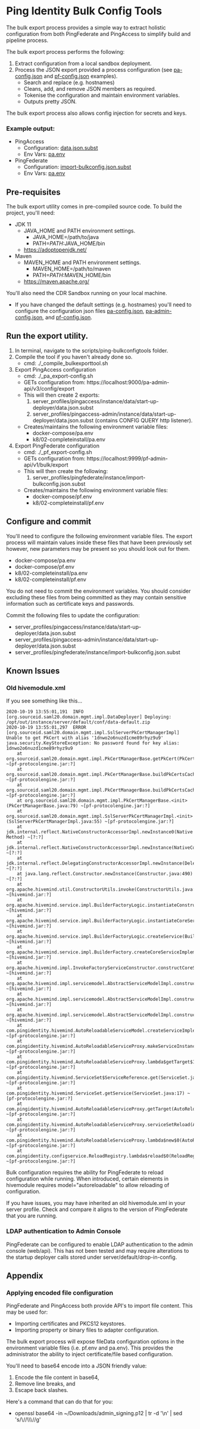 # Ping Identity Bulk Config Tools

The bulk export process provides a simple way to extract holistic configuration from both PingFederate and PingAccess to simplify build and pipeline process.

The bulk export process performs the following:
1. Extract configuration from a local sandbox deployment.
2. Process the JSON export provided a process configuration (see [pa-config.json](./ping-bulkexport-tools-project/in/pa-config.json) and [pf-config.json](./ping-bulkexport-tools-project/in/pf-config.json) examples).
    - Search and replace (e.g. hostnames)
    - Cleans, add, and remove JSON members as required.
    - Tokenise the configuration and maintain environment variables.
    - Outputs pretty JSON.

The bulk export process also allows config injection for secrets and keys.

### Example output:
- PingAccess
  - Configuration: [data.json.subst](../../server_profiles/pingaccess/instance/data/start-up-deployer/data.json.subst)
  - Env Vars: [pa.env](../../docker-compose/pa.env)
- PingFederate
  - Configuration: [import-bulkconfig.json.subst](../../server_profiles/pingfederate/instance/server/default/drop-in-config/003-importbulkconfig/requestBody.json.subst)
  - Env Vars: [pa.env](../../docker-compose/pa.env)

## Pre-requisites

The bulk export utility comes in pre-compiled source code. To build the project, you'll need:
- JDK 11
    - JAVA_HOME and PATH environment settings.
      - JAVA_HOME=/path/to/java
      - PATH=$PATH:$JAVA_HOME/bin
    - https://adoptopenjdk.net/
- Maven
    - MAVEN_HOME and PATH environment settings.
      - MAVEN_HOME=/path/to/maven
      - PATH=$PATH:$MAVEN_HOME/bin
    - https://maven.apache.org/

You'll also need the CDR Sandbox running on your local machine.
  - If you have changed the default settings (e.g. hostnames) you'll need to configure the configuration json files [pa-config.json](./ping-bulkexport-tools-project/in/pa-config.json), [pa-admin-config.json](./ping-bulkexport-tools-project/in/pa-admin-config.json), and [pf-config.json](./ping-bulkexport-tools-project/in/pf-config.json).

## Run the export utility.

1. In terminal, navigate to the scripts/ping-bulkconfigtools folder.
2. Compile the tool if you haven't already done so.
    - cmd: ./_compile_bulkexporttool.sh
3. Export PingAccess configuration
    - cmd: ./_pa_export-config.sh
    - GETs configuration from: https://localhost:9000/pa-admin-api/v3/config/export
    - This will then create 2 exports: 
        1) server_profiles/pingaccess/instance/data/start-up-deployer/data.json.subst
        2) server_profiles/pingaccess-admin/instance/data/start-up-deployer/data.json.subst (contains CONFIG QUERY http listener).
    - Creates/maintains the following environment variable files:
      - docker-compose/pa.env
      - k8/02-completeinstall/pa.env
4. Export PingFederate configuration
    - cmd: ./_pf_export-config.sh
    - GETs configuration from: https://localhost:9999/pf-admin-api/v1/bulk/export
    - This will then create the following: 
        1) server_profiles/pingfederate/instance/import-bulkconfig.json.subst
    - Creates/maintains the following environment variable files:
      - docker-compose/pf.env
      - k8/02-completeinstall/pf.env

## Configure and commit

You'll need to configure the following environment variable files. The export process will maintain values inside these files that have been previously set however, new parameters may be present so you should look out for them.
- docker-compose/pa.env
- docker-compose/pf.env
- k8/02-completeinstall/pa.env
- k8/02-completeinstall/pf.env

You do not need to commit the environment variables. You should consider excluding these files from being committed as they may contain sensitive information such as certificate keys and passwords.

Commit the following files to update the configuration:
- server_profiles/pingaccess/instance/data/start-up-deployer/data.json.subst
- server_profiles/pingaccess-admin/instance/data/start-up-deployer/data.json.subst
- server_profiles/pingfederate/instance/import-bulkconfig.json.subst

## Known Issues

### Old hivemodule.xml

If you see something like this...

```
2020-10-19 13:55:01,191  INFO  [org.sourceid.saml20.domain.mgmt.impl.DataDeployer] Deploying: /opt/out/instance/server/default/conf/data-default.zip
2020-10-19 13:55:01,297  ERROR [org.sourceid.saml20.domain.mgmt.impl.SslServerPkCertManagerImpl] Unable to get PkCert with alias '1dnwo2o6nuzd1cme89rhyz9u9'
java.security.KeyStoreException: No password found for key alias: 1dnwo2o6nuzd1cme89rhyz9u9
	at org.sourceid.saml20.domain.mgmt.impl.PkCertManagerBase.getPkCert(PkCertManagerBase.java:510) ~[pf-protocolengine.jar:?]
	at org.sourceid.saml20.domain.mgmt.impl.PkCertManagerBase.buildPkCertsCache(PkCertManagerBase.java:450) ~[pf-protocolengine.jar:?]
	at org.sourceid.saml20.domain.mgmt.impl.PkCertManagerBase.buildPkCertsCacheIfNecessary(PkCertManagerBase.java:406) ~[pf-protocolengine.jar:?]
	at org.sourceid.saml20.domain.mgmt.impl.PkCertManagerBase.<init>(PkCertManagerBase.java:79) ~[pf-protocolengine.jar:?]
	at org.sourceid.saml20.domain.mgmt.impl.SslServerPkCertManagerImpl.<init>(SslServerPkCertManagerImpl.java:55) ~[pf-protocolengine.jar:?]
	at jdk.internal.reflect.NativeConstructorAccessorImpl.newInstance0(Native Method) ~[?:?]
	at jdk.internal.reflect.NativeConstructorAccessorImpl.newInstance(NativeConstructorAccessorImpl.java:62) ~[?:?]
	at jdk.internal.reflect.DelegatingConstructorAccessorImpl.newInstance(DelegatingConstructorAccessorImpl.java:45) ~[?:?]
	at java.lang.reflect.Constructor.newInstance(Constructor.java:490) ~[?:?]
	at org.apache.hivemind.util.ConstructorUtils.invoke(ConstructorUtils.java:139) ~[hivemind.jar:?]
	at org.apache.hivemind.service.impl.BuilderFactoryLogic.instantiateConstructorAutowiredInstance(BuilderFactoryLogic.java:191) ~[hivemind.jar:?]
	at org.apache.hivemind.service.impl.BuilderFactoryLogic.instantiateCoreServiceInstance(BuilderFactoryLogic.java:106) ~[hivemind.jar:?]
	at org.apache.hivemind.service.impl.BuilderFactoryLogic.createService(BuilderFactoryLogic.java:75) ~[hivemind.jar:?]
	at org.apache.hivemind.service.impl.BuilderFactory.createCoreServiceImplementation(BuilderFactory.java:42) ~[hivemind.jar:?]
	at org.apache.hivemind.impl.InvokeFactoryServiceConstructor.constructCoreServiceImplementation(InvokeFactoryServiceConstructor.java:62) ~[hivemind.jar:?]
	at org.apache.hivemind.impl.servicemodel.AbstractServiceModelImpl.constructCoreServiceImplementation(AbstractServiceModelImpl.java:108) ~[hivemind.jar:?]
	at org.apache.hivemind.impl.servicemodel.AbstractServiceModelImpl.constructNewServiceImplementation(AbstractServiceModelImpl.java:158) ~[hivemind.jar:?]
	at org.apache.hivemind.impl.servicemodel.AbstractServiceModelImpl.constructServiceImplementation(AbstractServiceModelImpl.java:140) ~[hivemind.jar:?]
	at com.pingidentity.hivemind.AutoReloadableServiceModel.createServiceImplementation(AutoReloadableServiceModel.java:34) ~[pf-protocolengine.jar:?]
	at com.pingidentity.hivemind.AutoReloadableServiceProxy.makeServiceInstance(AutoReloadableServiceProxy.java:142) ~[pf-protocolengine.jar:?]
	at com.pingidentity.hivemind.AutoReloadableServiceProxy.lambda$getTarget$1(AutoReloadableServiceProxy.java:137) ~[pf-protocolengine.jar:?]
	at com.pingidentity.hivemind.ServiceSet$ServiceReference.get(ServiceSet.java:53) ~[pf-protocolengine.jar:?]
	at com.pingidentity.hivemind.ServiceSet.getService(ServiceSet.java:17) ~[pf-protocolengine.jar:?]
	at com.pingidentity.hivemind.AutoReloadableServiceProxy.getTarget(AutoReloadableServiceProxy.java:136) ~[pf-protocolengine.jar:?]
	at com.pingidentity.hivemind.AutoReloadableServiceProxy.serviceSetReload(AutoReloadableServiceProxy.java:102) ~[pf-protocolengine.jar:?]
	at com.pingidentity.hivemind.AutoReloadableServiceProxy.lambda$new$0(AutoReloadableServiceProxy.java:33) ~[pf-protocolengine.jar:?]
	at com.pingidentity.configservice.ReloadRegistry.lambda$reload$0(ReloadRegistry.java:60) ~[pf-protocolengine.jar:?]
```
Bulk configuration requires the ability for PingFederate to reload configuration while running. When introduced, certain elements in hivemodule requires model="autoreloadable" to allow reloading of configuration. 

If you have issues, you may have inherited an old hivemodule.xml in your server profile. Check and compare it aligns to the version of PingFederate that you are running.

### LDAP authentication to Admin Console

PingFederate can be configured to enable LDAP authentication to the admin console (web/api). This has not been tested and may require alterations to the startup deployer calls stored under server/default/drop-in-config.

## Appendix

### Applying encoded file configuration

PingFederate and PingAccess both provide API's to import file content. This may be used for:
- Importing certificates and PKCS12 keystores.
- Importing property or binary files to adapter configuration.

The bulk export process will expose fileData configuration options in the environment variable files (i.e. pf.env and pa.env). This provides the administrator the ability to inject certificate/file based configuration. 

You'll need to base64 encode into a JSON friendly value:
1. Encode the file content in base64, 
2. Remove line breaks, and 
3. Escape back slashes.

Here's a command that can do that for you:
- openssl base64 -in ~/Downloads/admin_signing.p12 | tr -d '\n' | sed 's/\\\//\\\\\\\//g'



